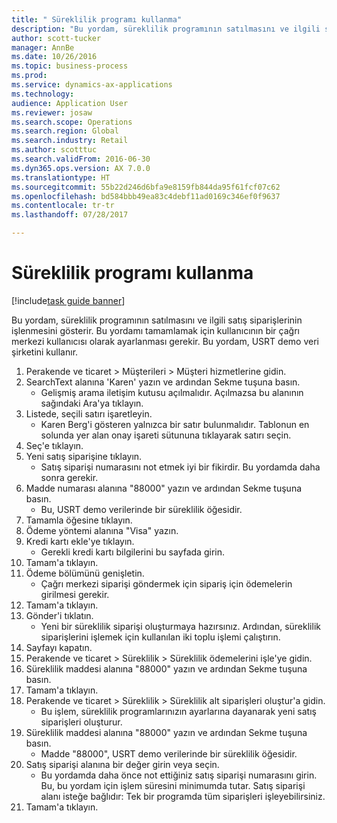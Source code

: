```yaml
--- 
title: " Süreklilik programı kullanma"
description: "Bu yordam, süreklilik programının satılmasını ve ilgili satış siparişlerinin işlenmesini gösterir."
author: scott-tucker
manager: AnnBe
ms.date: 10/26/2016
ms.topic: business-process
ms.prod: 
ms.service: dynamics-ax-applications
ms.technology: 
audience: Application User
ms.reviewer: josaw
ms.search.scope: Operations
ms.search.region: Global
ms.search.industry: Retail
ms.author: scotttuc
ms.search.validFrom: 2016-06-30
ms.dyn365.ops.version: AX 7.0.0
ms.translationtype: HT
ms.sourcegitcommit: 55b22d246d6bfa9e8159fb844da95f61fcf07c62
ms.openlocfilehash: bd584bbb49ea83c4debf11ad0169c346ef0f9637
ms.contentlocale: tr-tr
ms.lasthandoff: 07/28/2017

---
```

# <a name="use-a-continuity-program"></a> Süreklilik programı kullanma

[!include[task guide banner](../includes/task-guide-banner.md)]

Bu yordam, süreklilik programının satılmasını ve ilgili satış siparişlerinin işlenmesini gösterir. Bu yordamı tamamlamak için kullanıcının bir çağrı merkezi kullanıcısı olarak ayarlanması gerekir. Bu yordam, USRT demo veri şirketini kullanır.

1. Perakende ve ticaret > Müşterileri > Müşteri hizmetlerine gidin.
2. SearchText alanına 'Karen' yazın ve ardından Sekme tuşuna basın.
    * Gelişmiş arama iletişim kutusu açılmalıdır. Açılmazsa bu alanının sağındaki Ara'ya tıklayın.  
3. Listede, seçili satırı işaretleyin.
    * Karen Berg'i gösteren yalnızca bir satır bulunmalıdır. Tablonun en solunda yer alan onay işareti sütununa tıklayarak satırı seçin.  
4. Seç'e tıklayın.
5. Yeni satış siparişine tıklayın.
    * Satış siparişi numarasını not etmek iyi bir fikirdir. Bu yordamda daha sonra gerekir.  
6. Madde numarası alanına "88000" yazın ve ardından Sekme tuşuna basın.
    * Bu, USRT demo verilerinde bir süreklilik öğesidir.  
7. Tamamla öğesine tıklayın.
8. Ödeme yöntemi alanına "Visa" yazın.
9. Kredi kartı ekle'ye tıklayın.
    * Gerekli kredi kartı bilgilerini bu sayfada girin.  
10. Tamam'a tıklayın.
11. Ödeme bölümünü genişletin.
    * Çağrı merkezi siparişi göndermek için sipariş için ödemelerin girilmesi gerekir.  
12. Tamam'a tıklayın.
13. Gönder'i tıklatın.
    * Yeni bir süreklilik siparişi oluşturmaya hazırsınız. Ardından, süreklilik siparişlerini işlemek için kullanılan iki toplu işlemi çalıştırın.  
14. Sayfayı kapatın.
15. Perakende ve ticaret > Süreklilik > Süreklilik ödemelerini işle'ye gidin.
16. Süreklilik maddesi alanına "88000" yazın ve ardından Sekme tuşuna basın.
17. Tamam'a tıklayın.
18. Perakende ve ticaret > Süreklilik > Süreklilik alt siparişleri oluştur'a gidin.
    * Bu işlem, süreklilik programlarınızın ayarlarına dayanarak yeni satış siparişleri oluşturur.  
19. Süreklilik maddesi alanına "88000" yazın ve ardından Sekme tuşuna basın.
    * Madde "88000", USRT demo verilerinde bir süreklilik öğesidir.  
20. Satış siparişi alanına bir değer girin veya seçin.
    * Bu yordamda daha önce not ettiğiniz satış siparişi numarasını girin. Bu, bu yordam için işlem süresini minimumda tutar. Satış siparişi alanı isteğe bağlıdır: Tek bir programda tüm siparişleri işleyebilirsiniz.  
21. Tamam'a tıklayın.


